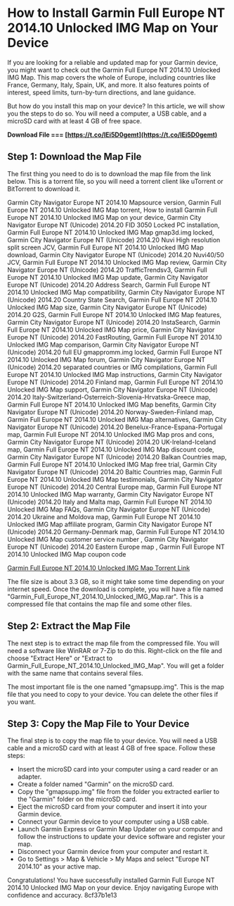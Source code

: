 
 
# How to Install Garmin Full Europe NT 2014.10 Unlocked IMG Map on Your Device
 
If you are looking for a reliable and updated map for your Garmin device, you might want to check out the Garmin Full Europe NT 2014.10 Unlocked IMG Map. This map covers the whole of Europe, including countries like France, Germany, Italy, Spain, UK, and more. It also features points of interest, speed limits, turn-by-turn directions, and lane guidance.
 
But how do you install this map on your device? In this article, we will show you the steps to do so. You will need a computer, a USB cable, and a microSD card with at least 4 GB of free space.
 
**Download File === [https://t.co/lEi5D0gemt](https://t.co/lEi5D0gemt)**


 
## Step 1: Download the Map File
 
The first thing you need to do is to download the map file from the link below. This is a torrent file, so you will need a torrent client like uTorrent or BitTorrent to download it.
 
Garmin City Navigator Europe NT 2014.10 Mapsource version,  Garmin Full Europe NT 2014.10 Unlocked IMG Map torrent,  How to install Garmin Full Europe NT 2014.10 Unlocked IMG Map on your device,  Garmin City Navigator Europe NT (Unicode) 2014.20 FID 3050 Locked PC installation,  Garmin Full Europe NT 2014.10 Unlocked IMG Map gmap3d.img locked,  Garmin City Navigator Europe NT (Unicode) 2014.20 Nuvi High resolution split screen JCV,  Garmin Full Europe NT 2014.10 Unlocked IMG Map download,  Garmin City Navigator Europe NT (Unicode) 2014.20 Nuvi40/50 JCV,  Garmin Full Europe NT 2014.10 Unlocked IMG Map review,  Garmin City Navigator Europe NT (Unicode) 2014.20 TrafficTrendsv3,  Garmin Full Europe NT 2014.10 Unlocked IMG Map update,  Garmin City Navigator Europe NT (Unicode) 2014.20 Address Search,  Garmin Full Europe NT 2014.10 Unlocked IMG Map compatibility,  Garmin City Navigator Europe NT (Unicode) 2014.20 Country State Search,  Garmin Full Europe NT 2014.10 Unlocked IMG Map size,  Garmin City Navigator Europe NT (Unicode) 2014.20 G2S,  Garmin Full Europe NT 2014.10 Unlocked IMG Map features,  Garmin City Navigator Europe NT (Unicode) 2014.20 InstaSearch,  Garmin Full Europe NT 2014.10 Unlocked IMG Map price,  Garmin City Navigator Europe NT (Unicode) 2014.20 FastRouting,  Garmin Full Europe NT 2014.10 Unlocked IMG Map comparison,  Garmin City Navigator Europe NT (Unicode) 2014.20 full EU gmappromm.img locked,  Garmin Full Europe NT 2014.10 Unlocked IMG Map forum,  Garmin City Navigator Europe NT (Unicode) 2014.20 separated countries or IMG compilations,  Garmin Full Europe NT 2014.10 Unlocked IMG Map instructions,  Garmin City Navigator Europe NT (Unicode) 2014.20 Finland map,  Garmin Full Europe NT 2014.10 Unlocked IMG Map support,  Garmin City Navigator Europe NT (Unicode) 2014.20 Italy-Switzerland-Osterreich-Slovenia-Hrvatska-Greece map,  Garmin Full Europe NT 2014.10 Unlocked IMG Map benefits,  Garmin City Navigator Europe NT (Unicode) 2014.20 Norway-Sweden-Finland map,  Garmin Full Europe NT 2014.10 Unlocked IMG Map alternatives,  Garmin City Navigator Europe NT (Unicode) 2014.20 Benelux-France-Espana-Portugal map,  Garmin Full Europe NT 2014.10 Unlocked IMG Map pros and cons,  Garmin City Navigator Europe NT (Unicode) 2014.20 UK-Ireland-Iceland map,  Garmin Full Europe NT 2014.10 Unlocked IMG Map discount code,  Garmin City Navigator Europe NT (Unicode) 2014.20 Balkan Countries map,  Garmin Full Europe NT 2014.10 Unlocked IMG Map free trial,  Garmin City Navigator Europe NT (Unicode) 2014.20 Baltic Countries map,  Garmin Full Europe NT 2014.10 Unlocked IMG Map testimonials,  Garmin City Navigator Europe NT (Unicode) 2014.20 Central Europe map,  Garmin Full Europe NT 2014.10 Unlocked IMG Map warranty,  Garmin City Navigator Europe NT (Unicode) 2014.20 Italy and Malta map,  Garmin Full Europe NT 2014.10 Unlocked IMG Map FAQs,  Garmin City Navigator Europe NT (Unicode) 2014.20 Ukraine and Moldova map,  Garmin Full Europe NT 2014.10 Unlocked IMG Map affiliate program,  Garmin City Navigator Europe NT (Unicode) 2014.20 Germany-Denmark map,  Garmin Full Europe NT 2014.10 Unlocked IMG Map customer service number ,  Garmin City Navigator Europe NT (Unicode) 2014.20 Eastern Europe map ,  Garmin Full Europe NT 2014.10 Unlocked IMG Map coupon code
 
[Garmin Full Europe NT 2014.10 Unlocked IMG Map Torrent Link](https://thepiratebay.org/torrent/8886909/Garmin_Full_Europe_NT_2014.10_Unlocked_IMG_Map)
 
The file size is about 3.3 GB, so it might take some time depending on your internet speed. Once the download is complete, you will have a file named "Garmin\_Full\_Europe\_NT\_2014.10\_Unlocked\_IMG\_Map.rar". This is a compressed file that contains the map file and some other files.
 
## Step 2: Extract the Map File
 
The next step is to extract the map file from the compressed file. You will need a software like WinRAR or 7-Zip to do this. Right-click on the file and choose "Extract Here" or "Extract to Garmin\_Full\_Europe\_NT\_2014.10\_Unlocked\_IMG\_Map". You will get a folder with the same name that contains several files.
 
The most important file is the one named "gmapsupp.img". This is the map file that you need to copy to your device. You can delete the other files if you want.
 
## Step 3: Copy the Map File to Your Device
 
The final step is to copy the map file to your device. You will need a USB cable and a microSD card with at least 4 GB of free space. Follow these steps:
 
- Insert the microSD card into your computer using a card reader or an adapter.
- Create a folder named "Garmin" on the microSD card.
- Copy the "gmapsupp.img" file from the folder you extracted earlier to the "Garmin" folder on the microSD card.
- Eject the microSD card from your computer and insert it into your Garmin device.
- Connect your Garmin device to your computer using a USB cable.
- Launch Garmin Express or Garmin Map Updater on your computer and follow the instructions to update your device software and register your map.
- Disconnect your Garmin device from your computer and restart it.
- Go to Settings > Map & Vehicle > My Maps and select "Europe NT 2014.10" as your active map.

Congratulations! You have successfully installed Garmin Full Europe NT 2014.10 Unlocked IMG Map on your device. Enjoy navigating Europe with confidence and accuracy.
 8cf37b1e13
 
